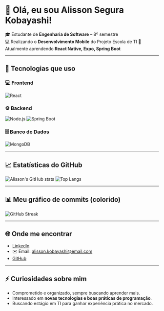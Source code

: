 # 👋 Olá, eu sou Alisson Segura Kobayashi!

🎓 Estudante de **Engenharia de Software** – 8º semestre  
💻 Realizando o **Desenvolvimento Mobile** do Projeto Escola de TI
🚀 Atualmente aprendendo **React Native, Expo, Spring Boot**  

---

## 🔧 Tecnologias que uso

### 💻 Frontend
![React](https://img.shields.io/badge/React-20232A?style=for-the-badge&logo=react&logoColor=61DAFB)

### ⚙️ Backend
![Node.js](https://img.shields.io/badge/Node.js-43853D?style=for-the-badge&logo=node.js&logoColor=white)
![Spring Boot](https://img.shields.io/badge/Spring_Boot-6DB33F?style=for-the-badge&logo=spring-boot&logoColor=white)

### 🗄️ Banco de Dados
![MongoDB](https://img.shields.io/badge/MongoDB-47A248?style=for-the-badge&logo=mongodb&logoColor=white)

---

## 📈 Estatísticas do GitHub
![Alisson's GitHub stats](https://github-readme-stats.vercel.app/api?username=AlissonKobayashi&show_icons=true&theme=radical)
![Top Langs](https://github-readme-stats.vercel.app/api/top-langs/?username=AlissonKobayashi&layout=compact&theme=radical)

---

## 📊 Meu gráfico de commits (colorido)

![GitHub Streak](https://github-readme-streak-stats.herokuapp.com/?user=AlissonKobayashi&theme=tokyonight)

---

## 🌐 Onde me encontrar
- [LinkedIn](https://www.linkedin.com/in/alissonkobayashi/)
- ✉️ Email: alisson.kobayashi@email.com
- [GitHub](https://github.com/AlissonKobayashi)

---

## ⚡ Curiosidades sobre mim
- Comprometido e organizado, sempre buscando aprender mais.  
- Interessado em **novas tecnologias e boas práticas de programação**.  
- Buscando estágio em TI para ganhar experiência prática no mercado.  


